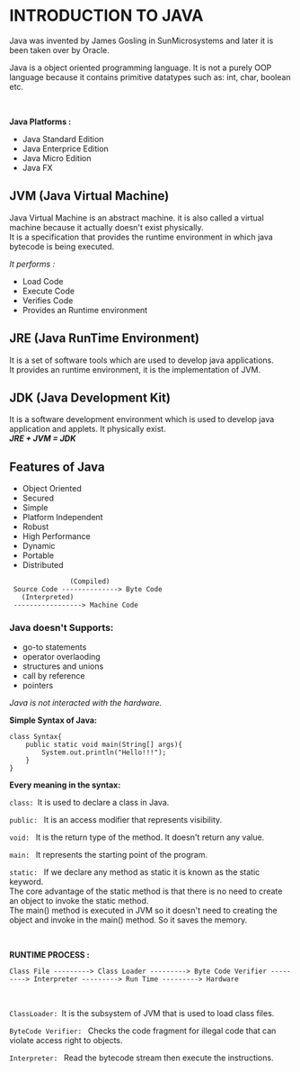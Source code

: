 # INTRODUCTION TO JAVA

Java was invented by James Gosling in SunMicrosystems and later it is been taken over by Oracle. 
<br>

Java is a object oriented programming language.
It is not a purely OOP language because it contains primitive datatypes such as: int, char, boolean etc.

<br>

**Java Platforms :**

* Java Standard Edition
* Java Enterprice Edition
* Java Micro Edition
* Java FX

## JVM (Java Virtual Machine)

Java Virtual Machine is an abstract machine. it is also called a virtual machine because it actually doesn't exist physically. <br>
It is a specification that provides the runtime environment in which java bytecode is being executed. <br>

_It performs :_

* Load Code
* Execute Code
* Verifies Code
* Provides an Runtime environment

## JRE (Java RunTime Environment)
It is a set of software tools which are used to develop java applications.<br>
It provides an runtime environment, it is the implementation of JVM.

## JDK (Java Development Kit)
It is a software development environment which is used to develop java application and applets. It physically exist.
<br>
**_JRE + JVM = JDK_**

## **Features of Java**

* Object Oriented
* Secured
* Simple
* Platform Independent
* Robust
* High Performance
* Dynamic
* Portable
* Distributed

```
               (Compiled) 
 Source Code --------------> Byte Code 
   (Interpreted)
 -----------------> Machine Code
```

### Java doesn't Supports: 

* go-to statements
* operator overlaoding
* structures and unions
* call by reference
* pointers

_Java is not interacted with the hardware._ 


<p><b>Simple Syntax of Java: </b></p>

```
class Syntax{
    public static void main(String[] args){
        System.out.println("Hello!!!");
    }
}
```

**Every meaning in the syntax:**

```class: ```It is used to declare a class in Java. <br>

```public: ``` It is an access modifier that represents visibility.<br>

```void: ``` It is the return type of the method. It doesn't return any value.

```main: ``` It represents the starting point of the program.

```static: ``` If we declare any method as static it is known as the static keyword. <br>The core advantage of the static method is that there is no need to create an object to invoke the static method.
<br> The main() method is executed in JVM so it doesn't need to creating the object and invoke in the main() method. So it saves the memory.

<br>


**RUNTIME PROCESS :**

```
Class File ---------> Class Loader ---------> Byte Code Verifier ---------> Interpreter ---------> Run Time ---------> Hardware
```
<br>

```ClassLoader: ```It is the subsystem of JVM that is used to load class files.

```ByteCode Verifier: ``` Checks the code fragment for illegal code that can violate access right to objects.

```Interpreter: ``` Read the bytecode stream then execute the instructions.

<br>